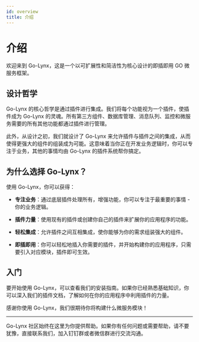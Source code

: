 ```yaml
---
id: overview
title: 介绍
---
```


# 介绍

欢迎来到 Go-Lynx，这是一个以可扩展性和简洁性为核心设计的即插即用 GO 微服务框架。

## 设计哲学

Go-Lynx 的核心哲学是通过插件进行集成。我们将每个功能视为一个插件，使插件成为 Go-Lynx 的灵魂。所有第三方组件、数据库管理、消息队列、监控和微服务需要的所有其他功能都通过插件进行管理。

此外，从设计之初，我们就设计了 Go-Lynx 来允许插件与插件之间的集成，从而使得更强大的组件的组装成为可能。这意味着当你正在开发业务逻辑时，你可以专注于业务，其他的事情均由 Go-Lynx 的插件系统帮你搞定。

## 为什么选择 Go-Lynx？

使用 Go-Lynx，你可以获得：

- **专注业务**：通过底层插件处理所有，增强功能，你可以专注于最重要的事情 - 你的业务逻辑。

- **插件力量**：使用现有的插件或创建你自己的插件来扩展你的应用程序的功能。

- **轻松集成**：允许插件之间互相集成，使你能够为你的需求组装强大的组件。

- **即插即用**：你可以轻松地插入你需要的插件，并开始构建你的应用程序，只需要引入对应模块，插件即可生效。

## 入门

要开始使用 Go-Lynx，可以查看我们的安装指南。如果你已经熟悉基础知识，你可以深入我们的插件文档，了解如何在你的应用程序中利用插件的力量。

感谢你使用 Go-Lynx，我们很期待你将构建什么微服务模块！

---

Go-Lynx 社区始终在这里为你提供帮助。如果你有任何问题或需要帮助，请不要犹豫，直接联系我们，加入钉钉群或者微信群进行交流沟通。